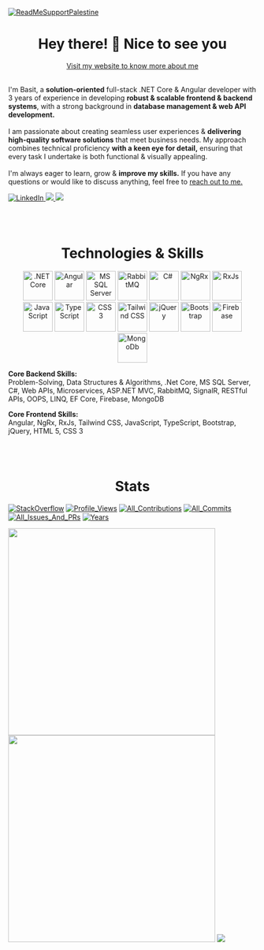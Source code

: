 [![ReadMeSupportPalestine](https://github.com/Safouene1/support-palestine-banner/blob/master/banner-support.svg)](https://crisisrelief.un.org/opt-crisis)

<!-- -->
<!-- -->
<!-- -->
<!-- -->
<!-- -->
<!-- -->
<!--                                                     About me -->
<!-- -->
<!-- -->
<!-- -->
<!-- -->
<!-- -->
<!-- -->
<div align="center">
<h1 align="center">Hey there! 👋 Nice to see you</h1>
<a href="https://devxbasit.surge.sh">Visit my website to know more about me</a>
<br />
<br />
</div>

<p>
I'm Basit, a <strong>solution-oriented</strong> full-stack .NET Core & Angular developer with 3 years of experience in developing <strong>robust & scalable frontend & backend systems</strong>, with a strong background in <strong>database management & web API development.</strong>
<br />
<br />
I am passionate about creating seamless user experiences & <strong>delivering high-quality software solutions</strong> that meet business needs. My approach combines technical proficiency <strong>with a keen eye for detail,</strong> ensuring that every task I undertake is both functional & visually appealing.
<br />
<br />
I'm always eager to learn, grow & <strong>improve my skills.</strong> If you have any questions or would like to discuss anything, feel free to <a href="https://devxbasit.surge.sh/contact">reach out to me.</a>
</p>
<p>
 <a href="https://linkedin.com/in/devxbasit" title="LinkedIn">
  <img src="https://img.icons8.com/color/64/linkedin.png" alt="LinkedIn"/>
 </a>
 <a href="mailto:basitshafi.dev@gmail.com" title="Mail to basitshafi.dev@gmail.com">
  <img src="https://img.icons8.com/arcade/64/send.png" />
 </a>
	</a>
 <a href="https://devxbasit.surge.sh" title="Visit my website">
  <img src="https://img.icons8.com/clouds/64/domain.png" />
 </a>
</p>

<!-- -->
<!-- -->
<!-- -->
<!-- -->
<!-- -->
<!-- -->
<!--                                                     Skills -->
<!-- -->
<!-- -->
<!-- -->
<!-- -->
<!-- -->
<!-- -->
<br />
<br />
<h1 align="center"><strong>Technologies & Skills</strong></h1>
<p align="center"> 
<img width="60" src="https://cdn.jsdelivr.net/gh/devicons/devicon@latest/icons/dotnetcore/dotnetcore-original.svg" alt=".NET Core" title=".NET Core" />
<img width="60" src="https://cdn.jsdelivr.net/gh/devicons/devicon@latest/icons/angular/angular-original.svg" alt="Angular" title="Angular"  />
<img width="60" src="https://cdn.jsdelivr.net/gh/devicons/devicon@latest/icons/microsoftsqlserver/microsoftsqlserver-original-wordmark.svg" alt="MS SQL Server" title="MS SQL Server" />
<img width="60" src="https://cdn.jsdelivr.net/gh/devicons/devicon@latest/icons/rabbitmq/rabbitmq-original.svg" alt="RabbitMQ" title="RabbitMQ" />
<img width="60" src="https://cdn.jsdelivr.net/gh/devicons/devicon@latest/icons/csharp/csharp-original.svg" alt="C#" title="C#" />
<img width="60" src="https://cdn.jsdelivr.net/gh/devicons/devicon@latest/icons/ngrx/ngrx-original.svg" alt="NgRx" title="NgRx" />
<img width="60" src="https://cdn.jsdelivr.net/gh/devicons/devicon@latest/icons/rxjs/rxjs-original.svg" alt="RxJs" title="RxJs" />
<img width="60" src="https://cdn.jsdelivr.net/gh/devicons/devicon@latest/icons/javascript/javascript-original.svg" alt="JavaScript" title="JavaScript" />
<img width="60" src="https://cdn.jsdelivr.net/gh/devicons/devicon@latest/icons/typescript/typescript-original.svg" alt="TypeScript" title="TypeScript" />
<img width="60" src="https://cdn.jsdelivr.net/gh/devicons/devicon@latest/icons/css3/css3-original.svg" alt="CSS 3" title="CSS 3" />
<img width="60" src="https://cdn.jsdelivr.net/gh/devicons/devicon@latest/icons/tailwindcss/tailwindcss-original.svg" alt="Tailwind CSS" title="Tailwind CSS" />
<img width="60" src="https://cdn.jsdelivr.net/gh/devicons/devicon@latest/icons/jquery/jquery-original.svg" alt="jQuery" title="jQuery" />
<img width="60" src="https://cdn.jsdelivr.net/gh/devicons/devicon@latest/icons/bootstrap/bootstrap-original.svg" alt="Bootstrap" title="Bootstrap" />
<img width="60" src="https://cdn.jsdelivr.net/gh/devicons/devicon@latest/icons/firebase/firebase-original.svg" alt="Firebase" title="Firebase" />
<img width="60" src="https://cdn.jsdelivr.net/gh/devicons/devicon@latest/icons/mongodb/mongodb-original.svg" alt="MongoDb" title="MongoDB" />
</p>

<p><strong>Core Backend Skills:</strong><br/>Problem-Solving, Data Structures & Algorithms, .Net Core, MS SQL Server, C#, Web APIs, Microservices, ASP.NET MVC, RabbitMQ, SignalR, RESTful APIs, OOPS, LINQ, EF Core, Firebase, MongoDB</p>
<p><strong>Core Frontend Skills:</strong><br/>Angular, NgRx, RxJs, Tailwind CSS, JavaScript, TypeScript, Bootstrap, jQuery, HTML 5, CSS 3</p>

<!-- -->
<!-- -->
<!-- -->
<!-- -->
<!-- -->
<!-- -->
<!--                                                     Stats -->
<!-- -->
<!-- -->
<!-- -->
<!-- -->
<!-- -->
<!-- -->

<br />
<br />
<h1 align="center"><strong>Stats</strong></h1>
<p>
<a href="https://stackoverflow.com/users/16456741/"><img src="https://stackoverflow-badge.vercel.app/?userID=16456741" style="border-bottom:1px solid gray" alt="StackOverflow"/></a>
<a href="https://github.com/devxbasit/devxbasit"><img src="https://komarev.com/ghpvc/?username=devxbasit&label=ProfileViews" alt="Profile_Views"/></a>
<a href="https://github.com/devxbasit?tab=repositories"><img src="https://badges.strrl.dev/contributions/all/devxbasit" alt="All_Contributions"/></a>
<a href="https://github.com/devxbasit?tab=repositories"><img src="https://badges.strrl.dev/commits/all/devxbasit" alt="All_Commits"/></a>
<a href="https://github.com/devxbasit?tab=repositories"><img src="https://badges.strrl.dev/issues-and-prs/all/devxbasit" alt="All_Issues_And_PRs"/></a>
<a href="https://github.com/devxbasit/devxbasit"><img src="https://badges.strrl.dev/years/devxbasit" alt="Years" /></a>
</p>

<div align="left">
<img width="420" src="https://streak-stats.demolab.com/?user=devxbasit&theme=react"/>
<img width="420" src="https://github-readme-stats.vercel.app/api?username=devxbasit&show_icons=true&theme=react&include_all_commits=true&count_private=true" />
<!-- <img src="https://github-readme-activity-graph.vercel.app/graph?username=devxbasit&theme=react" /> -->
<img src="https://github-readme-stats.vercel.app/api/top-langs/?username=devxbasit&hide=php,java,scss,html,css,clojure,c%2B%2B&theme=react" />
</div>
